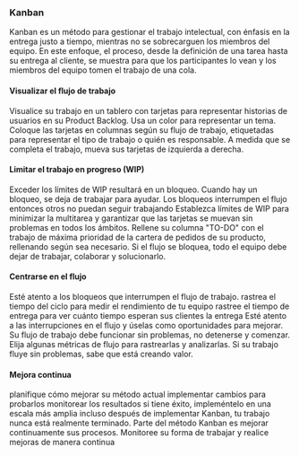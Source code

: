 ### Kanban
Kanban es un método para gestionar el trabajo intelectual, con énfasis en la entrega justo a tiempo, mientras no se sobrecarguen los miembros del equipo. En este enfoque, el proceso, desde la definición de una tarea hasta su entrega al cliente, se muestra para que los participantes lo vean y los miembros del equipo tomen el trabajo de una cola.

#### Visualizar el flujo de trabajo
Visualice su trabajo en un tablero con tarjetas para representar historias de usuarios en su Product Backlog. Usa un color para representar un tema. Coloque las tarjetas en columnas según su flujo de trabajo, etiquetadas para representar el tipo de trabajo o quién es responsable. A medida que se completa el trabajo, mueva sus tarjetas de izquierda a derecha.

#### Limitar el trabajo en progreso (WIP)
Exceder los límites de WIP resultará en un bloqueo. Cuando hay un bloqueo, se deja de trabajar para ayudar.
Los bloqueos interrumpen el flujo entonces otros no puedan seguir trabajando
Establezca límites de WIP para minimizar la multitarea y garantizar que las tarjetas se muevan sin problemas en todos los ámbitos. Rellene su columna "TO-DO" con el trabajo de máxima prioridad de la cartera de pedidos de su producto, rellenando según sea necesario. Si el flujo se bloquea, todo el equipo debe dejar de trabajar, colaborar y solucionarlo.

#### Centrarse en el flujo
Esté atento a los bloqueos que interrumpen el flujo de trabajo.
rastrea el tiempo del ciclo para medir el rendimiento de tu equipo
rastree el tiempo de entrega para ver cuánto tiempo esperan sus clientes la entrega
Esté atento a las interrupciones en el flujo y úselas como oportunidades para mejorar. Su flujo de trabajo debe funcionar sin problemas, no detenerse y comenzar. Elija algunas métricas de flujo para rastrearlas y analizarlas. Si su trabajo fluye sin problemas, sabe que está creando valor.

#### Mejora continua
planifique cómo mejorar su método actual
implementar cambios para probarlos
monitorear los resultados
si tiene éxito, impleméntelo en una escala más amplia
incluso después de implementar Kanban, tu trabajo nunca está realmente terminado. Parte del método Kanban es mejorar continuamente sus procesos. Monitoree su forma de trabajar y realice mejoras de manera continua
